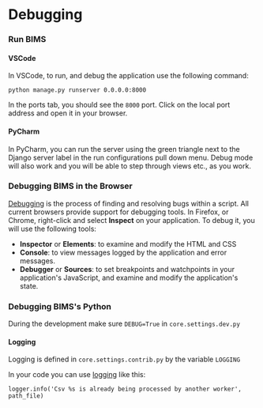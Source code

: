 # Debugging

### Run BIMS

#### VSCode

In VSCode, to run, and debug the application use the following command:

`python manage.py runserver 0.0.0.0:8000`

In the ports tab, you should see the `8000` port. Click on the local port address and open it in your browser.

#### PyCharm

In PyCharm, you can run the server using the green triangle next to the Django server label in the run
configurations pull down menu. Debug mode will also work and you will be able to step through views
etc., as you work.

### Debugging BIMS in the Browser

 [Debugging](https://en.wikipedia.org/wiki/Debugging) is the process of finding and resolving bugs within a script.
All current browsers provide support for debugging tools. In Firefox, or Chrome, right-click and select **Inspect**
on your application. To debug it, you will use the following tools:

* **Inspector** or **Elements**: to examine and modify the HTML and CSS
* **Console**: to view messages logged by the application and error messages.
* **Debugger** or **Sources**: to set breakpoints and watchpoints in your application's JavaScript, and examine and modify the application's state.

### Debugging BIMS's Python

During the development make sure `DEBUG=True` in `core.settings.dev.py`

#### Logging

Logging is defined in `core.settings.contrib.py` by the variable `LOGGING`

In your code you can use [logging](https://docs.python.org/3/library/logging.html) like this:

`logger.info('Csv %s is already being processed by another worker', path_file)`
